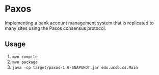 # Paxos

Implementing a bank account management system that is replicated to many sites using the Paxos consensus protocol.

## Usage
1. `mvn compile`
2. `mvn package`
3. `java -cp target/paxos-1.0-SNAPSHOT.jar edu.ucsb.cs.Main`